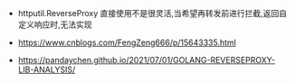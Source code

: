+ httputil.ReverseProxy 直接使用不是很灵活,当希望再转发前进行拦截,返回自定义响应时,无法实现

+ https://www.cnblogs.com/FengZeng666/p/15643335.html

+ https://pandaychen.github.io/2021/07/01/GOLANG-REVERSEPROXY-LIB-ANALYSIS/
